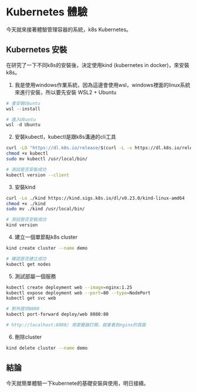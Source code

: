 # Kubernetes 體驗

今天就來接著體驗管理容器的系統，k8s Kubernetes。

## Kubernetes 安裝

在研究了一下不同k8s的安裝後，決定使用kind (kubernetes in docker)，來安裝k8s。

1. 我是使用windows作業系統，因為這邊會使用wsl，windows裡面的linux系統來進行安裝，所以要先安裝 WSL2 + Ubuntu

```powershell
# 會安裝Ubuntu
wsl --install

# 進入Ubuntu
wsl -d Ubuntu
```

2. 安裝kubectl，kubectl是跟k8s溝通的cli工具

```sh
curl -LO "https://dl.k8s.io/release/$(curl -L -s https://dl.k8s.io/release/stable.txt)/bin/linux/amd64/kubectl"
chmod +x kubectl
sudo mv kubectl /usr/local/bin/

# 測試是否安裝成功
kubectl version --client
```

3. 安裝kind

```sh
curl -Lo ./kind https://kind.sigs.k8s.io/dl/v0.23.0/kind-linux-amd64
chmod +x ./kind
sudo mv ./kind /usr/local/bin/

# 測試是否安裝成功
kind version
```

4. 建立一個單節點k8s cluster

```sh
kind create cluster --name demo

# 確認是否建立成功
kubectl get nodes
```

5. 測試部屬一個服務

```sh
kubectl create deployment web --image=nginx:1.25
kubectl expose deployment web --port=80 --type=NodePort
kubectl get svc web

# 對外提供8080
kubectl port-forward deploy/web 8080:80

# http://localhost:8080/ 用瀏覽器打開，就會看到nginx的頁面
```

6. 刪除cluster

```sh
kind delete cluster --name demo
```

## 結論

今天就簡單體驗一下kubernete的基礎安裝與使用，明日接續。
